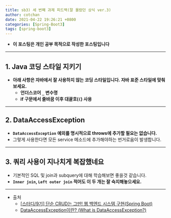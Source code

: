 ```yaml
---
title: sb3) 세 번째 과제 피드백(잘 몰랐던 상식 ver.3)
author: cotchan 
date: 2021-04-22 19:26:21 +0800 
categories: [Spring-Boot3]
tags: [spring-boot3] 
---
```


+ **이 포스팅은 개인 공부 목적으로 작성한 포스팅입니다**

---

## 1. Java 코딩 스타일 지키기

+ **아래 사항은 자바에서 잘 사용하지 않는 코딩 스타일입니다. 자바 표준 스타일에 맞춰보세요.**
  + **언더스코어 `_` 변수명**
  + **if 구문에서 줄바꿈 이후 대괄호(`{`) 사용**

---

## 2. DataAccessException

+ **`DataAccessException` 예외를 명시적으로 throws에 추가할 필요는 없습니다.**
+ 그렇게 사용한다면 모든 service 메소드에 추가해야하는 번거로움이 발생합니다.

---

## 3. 쿼리 사용이 지나치게 복잡했네요

+ 기본적인 SQL 및 join과 subquery에 대해 학습해보면 좋을것 같습니다.
+ **`Inner join`, `Left outer join` 적어도 이 두 개는 잘 숙지해놓으세요.**

---

+ 출처
    + [[스터디/9기] 단순 CRUD는 그만! 웹 백엔드 시스템 구현(Spring Boot)](https://programmers.co.kr/learn/courses/11694) 
    + [DataAccessException이란? (What is DataAccessException?)](https://withseungryu.tistory.com/95)
